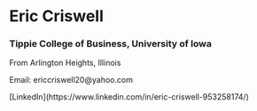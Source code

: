 # Eric Criswell 

### <p> Tippie College of Business, University of Iowa </p>
<p> From Arlington Heights, Illinois </p>
<p> Email: ericcriswell20@yahoo.com </p>
<p> [LinkedIn](https://www.linkedin.com/in/eric-criswell-953258174/) </p>

<!--
**ecriswell40/ecriswell40** is a ✨ _special_ ✨ repository because its `README.md` (this file) appears on your GitHub profile.

Here are some ideas to get you started:

- 🔭 I’m currently working on ...
- 🌱 I’m currently learning ...
- 👯 I’m looking to collaborate on ...
- 🤔 I’m looking for help with ...
- 💬 Ask me about ...
- 📫 How to reach me: ...
- 😄 Pronouns: ...
- ⚡ Fun fact: ...
-->
